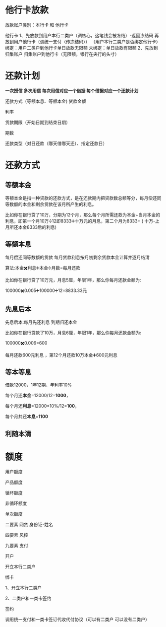 # 他行卡放款

放款账户类别：本行卡  和 他行卡 

他行卡
     1、先放款到用户本行二类户（调核心，这笔钱会被冻结）-返回冻结码     再放到用户他行卡（调统一支付（传冻结码））
     （用户本行二类户是否绑定他行卡）
	     绑定：用户二类户到他行卡单日放款无限额
	     未绑定：单日放款有限额
	 2、先放到归集账户 归集账户到他行卡（无限额，银行在央行的头寸）



# 还款计划

**一次授信 多次用信 每次用信对应一个借据 每个借据对应一个还款计划**



还款方式（等额本息、等额本金)
贷款金额

利率

贷款期限（开始日期到结束日期）

期数

还款类型（对日还款（哪天借哪天还）、指定还款日）



# 还款方式

## 等额本金 

等额本金是指一种贷款的还款方式，是在还款期内把贷款数总额等分，每月偿还同等数额的本金和剩余贷款在该月所产生的利息。





比如你在银行贷了10万，分期为12个月，那么每个月所需还款为本金+当月本金的利息，即第一个月10万➗12即8333➕十万元的月息，第二个月为8333+ ( 十万-上月所还本金8333后的利息)

## 等额本息

每月偿还同等数额的贷款 每月贷款利息按月初剩余贷款本金计算并逐月结清



算法:本金✖️利息➕本金➗月数=每月还款

比如你在银行贷了10万元，月息5厘，年限1年，那么你每月还款金额为:

100000✖️0.005➕100000➗12=8833.33元

## 先息后本

先息后本:每月先还利息 到期归还本金

比如你在银行贷款了10万，月息6厘，年限1年，那么你每月还款金额为:

100000✖️0.006=600

每月还款600元利息 ，第12个月还款10万本金➕600元利息

## 等本等息

借款12000，1年12期，年利率10%

每个月还**本金**=12000/12=**1000**，

每个月还**利息**=12000*10%/12=**100**，

每个月共还**本息**=**1100**

## 利随本清











# 额度

用户额度

产品额度

循环额度

非循环额度

单次额度





二要素 网贷   身份证-姓名

四要素 风控

九要素 支付









开户

开立本行二类户



绑卡

1、开立本行二类户

2、二类户和一类卡签约





签约

调用统一支付和一类卡签订代收代付协议（可以有二类户 可以没有二类户）













